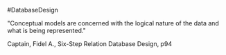 #DatabaseDesign 

"Conceptual models are concerned with the logical nature of the data and what is being represented."

Captain, Fidel A., Six-Step Relation Database Design, p94